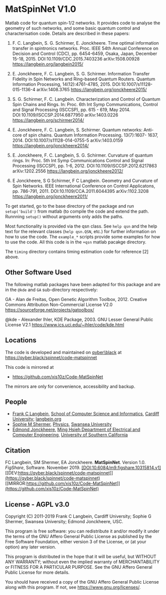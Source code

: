 # MatSpinNet V1.0

Matlab code for quantum spin-1/2 networks. It provides code to analyse
the geometry of such networks, and some basic quantum control and
characterisation code. Details are described in these papers:

1. F. C. Langbein, S. G. Schirmer, E. Jonckheere. Time optimal
   information transfer in spintronics networks. Proc. IEEE 54th
   Annual Conference on Decision and Control (CDC), pp. 6454-6459,
   Osaka, Japan, December 15-18, 2015. DOI:10.1109/CDC.2015.7403236
   arXiv:1508.00928 https://langbein.org/langbein2015/

2. E. Jonckheere, F. C. Langbein, S. G. Schirmer. Information Transfer
   Fidelity in Spin Networks and Ring-based Quantum Routers. Quantum
   Information Processing, 14(12):4761-4785, 2015.
   DOI:10.1007/s11128-015-1136-4 arXiv:1408.3765
   https://langbein.org/jonckheere2015/

3. S. G. Schirmer, F. C. Langbein. Characterization and Control of
   Quantum Spin Chains and Rings. In: Proc. 6th Int Symp
   Communications, Control and Signal Processing (ISCCSP), pp. 615 -
   619, May 2014. DOI:10.1109/ISCCSP.2014.6877950 arXiv:1403.0226
   https://langbein.org/schirmer2014/

4. E. Jonckheere, F. C. Langbein, S. Schirmer. Quantum networks:
   Anti-core of spin chains. Quantum Information Processing. 13(7):1607-
   1637, 2014. DOI:10.1007/s11128-014-0755-5 arXiv:1403.0159
   https://langbein.org/jonckheere2014/

5. E. Jonckheere, F. C. Langbein, S. G. Schirmer. Curvature of quantum
   rings. In: Proc. 5th Int Symp Communications Control and Signal
   Processing (ISCCSP), pp. 1-6, 2012. DOI:10.1109/ISCCSP.2012.6217863
   arXiv:1202.2556 https://langbein.org/jonckheere2012/

6. E Jonckheere, S G Schirmer, F C Langbein. Geometry and Curvature of
   Spin Networks. IEEE International Conference on Control Applicatons,
   pp. 786-791, 2011. DOI:10.1109/CCA.2011.6044395 arXiv:1102.3208
   https://langbein.org/jonckheere2011/

To get started, go to the base directory of the package and run
```setup('build')``` from matlab (to compile the code and extend the
path. Runnning ```setup()``` without arguments only adds the paths.

Most functionality is provided via the qsn class. See ```help qsn```
and the help text for the relevant classes (```help qsn.QSN```, etc.)
for further information on how to use the code. The ```example_*```
scripts provide some examples for how to use the code. All this code is
in the ```+qsn``` matlab pacakge directory.

The ```timing``` directory contains timing estimation code for
reference [2] above.

## Other Software Used

The following matlab packages have been adapted for this package and
are in the ```@kde``` and ```GA``` sub-directory respectively:

GA - Alan de Freitas, Open Genetic Algorithm Toolbox, 2012.
Creative Commons Attribution Non-Commercial License V2.0
https://sourceforge.net/projects/gatoolbox/

@kde - Alexander Ihler, KDE Package, 2003.
GNU Lesser General Public License V2.1
https://www.ics.uci.edu/~ihler/code/kde.html

## Locations

The code is developed and maintained on [qyber\\black](https://qyber.black)
at https://qyber.black/spinnet/code-matspinnet

This code is mirrored at
* https://github.com/xis10z/Code-MatSpinNet

The mirrors are only for convenience, accessibility and backup.

## People

* [Frank C Langbein](https://qyber.black/xis10z), [School of Computer Science and Informatics](https://www.cardiff.ac.uk/computer-science), [Cardiff University](https://www.cardiff.ac.uk/); [langbein.org](https://langbein.org/)
* [Sophie M Shermer](https://qyber.black/lw1660), [Physics](https://www.swansea.ac.uk/physics), [Swansea University](https://www.swansea.ac.uk/)
* [Edmond Jonckheere](https://qyber.black/edmond), [Ming Hsieh Department of Electrical and Computer Engineering](https://minghsiehece.usc.edu/), [University of Southern California](http://www.usc.edu/)

## Citation

FC Langbein, SM Shermer, EA Jonckheere. **MatSpinNet**. Version 1.0. _FigShare_, Software. November 2019.
[[DOI:10.6084/m9.figshare.10315814.v1]](https://doi.org/10.6084/m9.figshare.10315814.v1)
[[DEV:https://qyber.black/spinnet/code-matspinnet]](https://qyber.black/spinnet/code-matspinnet)
[[MIRROR:https://github.com/xis10z/Code-MatSpinNet]](https://github.com/xis10z/Code-MatSpinNet)

## License - AGPL v3.0

Copyright (C) 2011-2019
Frank C Langbein, Cardiff University;
Sophie G Shermer, Swansea University;
Edmond Jonckheere, USC.

This program is free software: you can redistribute it and/or modify
it under the terms of the GNU Affero General Public License as
published by the Free Software Foundation, either version 3 of the
License, or (at your option) any later version.

This program is distributed in the hope that it will be useful,
but WITHOUT ANY WARRANTY; without even the implied warranty of
MERCHANTABILITY or FITNESS FOR A PARTICULAR PURPOSE.  See the
GNU Affero General Public License for more details.

You should have received a copy of the GNU Affero General Public License
along with this program.  If not, see <https://www.gnu.org/licenses/>.
